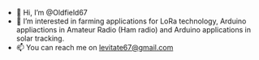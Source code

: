 - 👋 Hi, I’m @Oldfield67
- 👀 I’m interested in farming applications for LoRa technology, Arduino appliactions in Amateur Radio (Ham radio) and Arduino applications in solar tracking.
- 📫 You can reach me on levitate67@gmail.com
